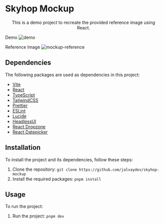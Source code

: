 # Skyhop Mockup

<p align="center">This is a demo project to recreate the provided reference image using React.</p>

Demo
![demo](https://github.com/jalvaydev/skyhop-mockup/assets/53841017/d400d47d-b600-4a06-ad60-d7352f3a877d)


Reference Image
![mockup-reference](https://github.com/jalvaydev/skyhop-mockup/assets/53841017/c30c6a3b-8445-4f53-8ec7-717168847c87)

## Dependencies

The following packages are used as dependencies in this project:

- [Vite](https://vitejs.dev/)
- [React](https://react.dev/)
- [TypeScript](https://www.typescriptlang.org/)
- [TailwindCSS](https://tailwindcss.com/)
- [Prettier](https://prettier.io/)
- [ESLint](https://eslint.org/)
- [Lucide](https://lucide.dev/)
- [HeadlessUI](https://headlessui.com/)
- [React Dropzone](https://react-dropzone.js.org/)
- [React Datepicker](https://reactdatepicker.com/)


## Installation

To install the project and its dependencies, follow these steps:

1. Clone the repository: `git clone https://github.com/jalvaydev/skyhop-mockup`
2. Install the required packages: `pnpm install`

## Usage

To run the project:

1. Run the project: `pnpm dev`
